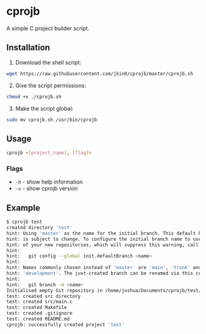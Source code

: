# cprojb

A simple C project builder script.

## Installation

1. Download the shell script:

```sh
wget https://raw.githubusercontent.com/jkin0/cprojb/master/cprojb.sh
```

2. Give the script permissions:

```sh
chmod +x ./cprojb.sh
```

3. Make the script global:

```sh
sudo mv cprojb.sh /usr/bin/cprojb
```

## Usage

```sh
cprojb <[project_name], [flag]>
```

### Flags

- ```-h``` - show help information
- ```-v``` - show cprojb version

## Example

```sh
$ cprojb test
created directory 'test'
hint: Using 'master' as the name for the initial branch. This default branch name
hint: is subject to change. To configure the initial branch name to use in all
hint: of your new repositories, which will suppress this warning, call:
hint: 
hint:   git config --global init.defaultBranch <name>
hint: 
hint: Names commonly chosen instead of 'master' are 'main', 'trunk' and
hint: 'development'. The just-created branch can be renamed via this command:
hint: 
hint:   git branch -m <name>
Initialised empty Git repository in /home/joshua/Documents/cprojb/test/.git/
test: created src directory
test: created src/main.c
test: created Makefile
test: created .gitignore
test: created README.md
cprojb: successfully created project 'test'
```
